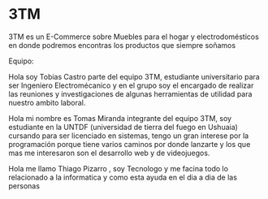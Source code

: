 # 3TM

3TM es un E-Commerce sobre Muebles para el hogar y electrodomésticos en donde podremos encontras los productos que siempre soñamos 

Equipo:

 Hola soy Tobias Castro parte del equipo 3TM, estudiante universitario para ser Ingeniero Electromécanico y en el grupo soy el encargado de realizar las reuniones y investigaciones de algunas herramientas de utilidad para nuestro ambito laboral.

 Hola mi nombre es Tomas Miranda integrante del equipo 3TM, soy estudiante en la UNTDF (universidad de tierra del fuego en Ushuaia) cursando para ser licenciado en sistemas, tengo un gran interese por la programación porque tiene varios caminos por donde lanzarte y los que mas me interesaron son el desarrollo web y de videojuegos.
 
Hola me llamo Thiago Pizarro , soy Tecnologo y me facina todo lo relacionado a la informatica y  como esta ayuda en el dia a dia de las personas
